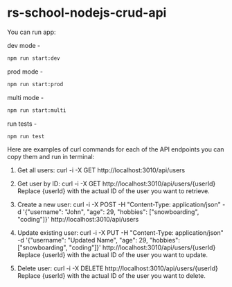 # rs-school-nodejs-crud-api

You can run app:

dev mode - 
```bash
npm run start:dev
```
prod mode - 
```bash
npm run start:prod
```
multi mode - 
```bash
npm run start:multi
```
run tests -
```bash
npm run test
```

Here are examples of curl commands for each of the API endpoints you can copy them and run in terminal:

1. Get all users:
   curl -i -X GET http://localhost:3010/api/users

2. Get user by ID:
   curl -i -X GET http://localhost:3010/api/users/{userId}
   Replace {userId} with the actual ID of the user you want to retrieve.

3. Create a new user:
   curl -i -X POST -H "Content-Type: application/json" -d '{"username": "John", "age": 29, "hobbies": ["snowboarding", "coding"]}' http://localhost:3010/api/users

4. Update existing user:
   curl -i -X PUT -H "Content-Type: application/json" -d '{"username": "Updated Name", "age": 29, "hobbies": ["snowboarding", "coding"]}' http://localhost:3010/api/users/{userId}
   Replace {userId} with the actual ID of the user you want to update.

5. Delete user:
   curl -i -X DELETE http://localhost:3010/api/users/{userId}
   Replace {userId} with the actual ID of the user you want to delete.